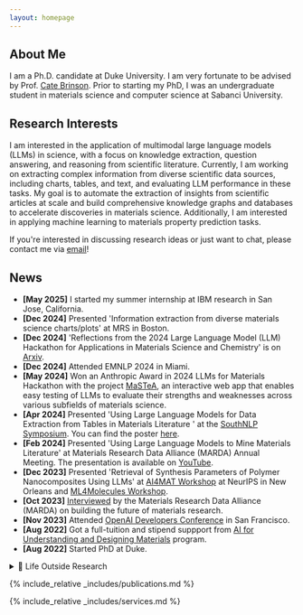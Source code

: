 ```yaml
---
layout: homepage
---
```


## About Me

I am a Ph.D. candidate at Duke University. I am very fortunate to be advised by Prof. [Cate Brinson](https://brinsonlab.pratt.duke.edu/). Prior to starting my PhD, I was an undergraduate student in materials science and computer science at Sabanci University.

## Research Interests
I am interested in the application of multimodal large language models (LLMs) in science, with a focus on knowledge extraction, question answering, and reasoning from scientific literature. Currently, I am working on extracting complex information from diverse scientific data sources, including charts, tables, and text, and evaluating LLM performance in these tasks. My goal is to automate the extraction of insights from scientific articles at scale and build comprehensive knowledge graphs and databases to accelerate discoveries in materials science. Additionally, I am interested in applying machine learning to materials property prediction tasks.

If you're interested in discussing research ideas or just want to chat, please contact me via [email](mailto:defne.circi@duke.edu)!

## News
- **[May 2025]** I started my summer internship at IBM research in San Jose, California.
- **[Dec 2024]** Presented 'Information extraction from diverse materials science charts/plots' at MRS in Boston.
- **[Dec 2024]** 'Reflections from the 2024 Large Language Model (LLM) Hackathon for Applications in Materials Science and Chemistry' is on [Arxiv](https://arxiv.org/pdf/2411.15221).
- **[Dec 2024]** Attended EMNLP 2024 in Miami.
- **[May 2024]** Won an Anthropic Award in 2024 LLMs for Materials Hackathon with the project [MaSTeA](https://x.com/DCirci/status/1788751982913589420), an interactive web app that enables easy testing of LLMs to evaluate their strengths and weaknesses across various subfields of materials science.
- **[Apr 2024]** Presented 'Using Large Language Models for Data Extraction from Tables in Materials Literature ' at the [SouthNLP Symposium](https://southnlp.github.io/southnlp2024/). You can find the poster [here](https://southnlp.github.io/southnlp2024/presentations/southnlp2024-poster-45.pdf).
- **[Feb 2024]** Presented 'Using Large Language Models to Mine Materials Literature' at Materials Research Data Alliance (MARDA) Annual Meeting. The presentation is available on [YouTube](https://www.youtube.com/watch?v=3a4DfTXi5Js&t=758s).
- **[Dec 2023]** Presented 'Retrieval of Synthesis Parameters of Polymer Nanocomposites Using LLMs' at [AI4MAT Workshop](https://sites.google.com/view/ai4mat/ai4mat-2023/accepted-work?authuser=0) at NeurIPS in New Orleans and [ML4Molecules Workshop](https://moleculediscovery.github.io/workshop2023/).
- **[Oct 2023]** [Interviewed](https://www.youtube.com/watch?v=ex4b9qQdv_g&t=3s) by the Materials Research Data Alliance (MARDA) on building the future of materials research.
- **[Nov 2023]** Attended [OpenAI Developers Conference](https://openai.com/index/announcing-openai-devday/) in San Francisco.
- **[Aug 2022]** Got a full-tuition and stipend suppport from [AI for Understanding and Designing Materials](https://aim-nrt.pratt.duke.edu/) program.
- **[Aug 2022]** Started PhD at Duke.

<details>
<summary>🌟 Life Outside Research</summary>

When I'm not working on research, you can find me:
- 🧗‍♀️ Bouldering at the climbing gym
- 🩰 Exploring movement through contact improvisation dance
- 🏃‍♀️ Training for a 10-mile race (November 2025) - <a href="https://strava.app.link/6u8wQkwu9Qb" target="_blank">Follow my progress on Strava!</a>
- 🧘‍♀️ Practicing hot yoga

</details>

{% include_relative _includes/publications.md %}

{% include_relative _includes/services.md %}
